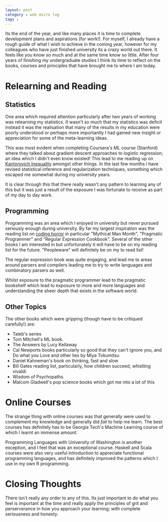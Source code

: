 ```yaml
---
layout: post
category : web micro log
tags :
---
```


Its the end of the year, and like many places it is time to complete development plans and aspirations (for work!). For myself, I already have a rough guide of what I wish to achieve in the coming year, however for my colleagues who have just finished university its a crazy world out there. It feels like you know so much and at the same time know so little. After four years of finishing my undergraduate studies I think its time to reflect on the books, courses and principles that have brought me to where I am today. 

Relearning and Reading
======================

Statistics
----------

One area which required attention particularly after two years of working was relearning my statistics. It wasn't so much that my statistics was deficit instead it was the realisation that many of the results in my education were poorly understood or perhaps more importantly I had gained new insight or appreciation for some of the meta-learning ideas. 

This was most evident when completing Coursera's ML course (Stanford) where they talked about gradient descent approaches to logistic regression; an idea which I didn't even know existed! This lead to me reading up on [Kantorovich Inequality](http://charliec443.github.io/proofs/2013/04/20/kantorovich-inequality/) amongst other things. In the last few months I have revised statistical inference and regularization techniques, something which escaped me somewhat during my university years. 

It is clear through this that there really wasn't any pattern to learning any of this but it was just a result of the exposure I was fortunate to receive as part of my day to day work.

Programming
-----------

Programming was an area which I enjoyed in university but never pursued seriously enough during university. By far my largest inspiration was the reading list on [coding horror](http://blog.codinghorror.com/recommended-reading-for-developers/) in particular "Mythical Man Month", "Pragmatic Programmer" and "Regular Expression Cookbook". Several of the other books I am interested in but unfortunately it will have to be on my reading list for the future. "Peopleware" will definitely be on my to read list! 

The regular expression book was quite engaging, and lead me to areas around parsers and compilers leading me to try to write languages and combinatory parsers as well. 

Whilst exposure to the pragmatic programmer lead to the pragmatic bookshelf which lead to exposure to more and more languages and understanding the sheer depth that exists in the software world.

Other Topics
------------

The other books which were gripping (though have to be critiqued carefully!) are:

*  Taleb's series
*  Tom Mitchell's ML book. 
*  The Answers by Lucy Kellaway
*  Cal Newports books particularly so good that they can't ignore you, and Do what you Love and other lies by Miya Tokumitsu
*  Daniel Kahneman's book on thinking, fast and slow
*  Bill Gates reading list, particularly, how children succeed, whistling vivaldi
*  Wisdom of Psychopaths. 
*  Malcom Gladwell's pop science books which got me into a lot of this

Online Courses
==============

The strange thing with online courses was that generally were used to complement my knowledge and generally did _fail_ to help me learn. The best courses has definitely has to be Georgia Tech's Machine Learning course of which I learnt an immense amount. 

Programming Languages with University of Washington is another exception, and I feel that was an exceptional course. Haskell and Scala courses were also very useful introduction to appreciate functional programming languages, and has definitely improved the patterns which I use in my own R programming. 

Closing Thoughts
================

There isn't really any order to any of this. Its just important to do what you feel is important at the time and really apply the principles of grit and perserverance in how you approach your learning; with complete seriousness and honesty.
